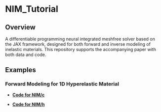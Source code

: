 # NIM_Tutorial

## Overview
A differentiable programming neural integrated meshfree solver based on the JAX framework, designed for both forward and inverse modeling of inelastic materials. This repository supports the accompanying paper with both data and code.

## Examples

### Forward Modeling for 1D Hyperelastic Material
- **[Code for NIM/c](1D_hyperelasticity/NIM-C_1D_hyperelasticity_Tutorial.ipynb)**

- **[Code for NIM/h](https://github.com/IntelligentMechanicsLab/NIM_1D_hyperelasticity_JAX/blob/main/NIM-H_1D_hyperelasticity_Tutorial.ipynb)**


